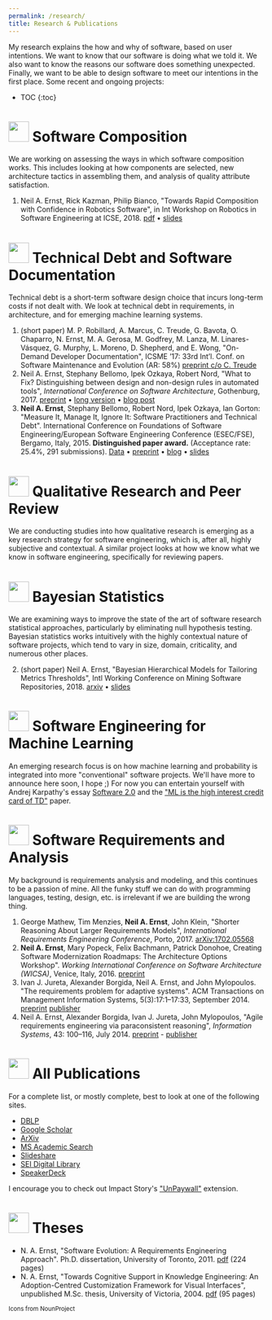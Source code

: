 ```yaml
---
permalink: /research/
title: Research & Publications
---
```


My research explains the how and why of software, based on user intentions. We want to know that our software is doing what we told it. We also want to know the reasons our software does something unexpected. Finally, we want to be able to design software to meet our intentions in the first place. Some recent and ongoing projects:

<!-- 
This is particularly important today:

* extensive use of "other people's code" in the form of libraries and packages; 
* software running on "other people's computers", i.e., the cloud; 
* software with a wide latitude to make its own decisions, often relying on opaque machine learning algorithms. -->

- TOC
{:toc}

# <img width="40px" src="{{site.baseurl}}/images/noun_Puzzle_1016136_000000.png"/> Software Composition

We are working on assessing the ways in which software composition works. This includes looking at how components are selected, new architecture tactics in assembling them, and analysis of quality attribute satisfaction.

1. Neil A. Ernst, Rick Kazman, Philip Bianco, "Towards Rapid Composition with Confidence in Robotics Software", in Int Workshop on Robotics in Software Engineering at ICSE, 2018. [pdf](/papers/rose-main.pdf) • [slides](https://speakerdeck.com/neilernst/towards-rapid-composition-with-confidence-in-robotics-software)

# <img width="40px" src="{{site.baseurl}}/images/noun_financial debt_1613245_000000.png"/> Technical Debt and Software Documentation 
Technical debt is a short-term software design choice that incurs long-term costs if not dealt with. We look at technical debt in requirements, in architecture, and for emerging machine learning systems. 

1. (short paper)  M. P. Robillard, A. Marcus, C. Treude, G. Bavota, O. Chaparro, N. Ernst, M. A. Gerosa, M. Godfrey, M. Lanza, M. Linares-Vásquez, G. Murphy, L. Moreno, D. Shepherd, and E. Wong, "On-Demand Developer Documentation", ICSME ’17: 33rd Int’l. Conf. on Software Maintenance and Evolution (AR: 58%) [preprint c/o C. Treude](https://ctreude.files.wordpress.com/2017/08/icsme17b.pdf)
2. Neil A. Ernst, Stephany Bellomo, Ipek Ozkaya, Robert Nord, "What to Fix? Distinguishing between design and non-design rules in automated tools", *International Conference on Software Architecture*, Gothenburg, 2017. [preprint](/papers/icsa17-long.pdf) • [long version](/papers/icsa17-long.pdf) • [blog post](https://insights.sei.cmu.edu/sei_blog/2017/05/automating-design-analysis.html)
2. **Neil A. Ernst**, Stephany Bellomo, Robert Nord, Ipek Ozkaya, Ian Gorton: "Measure It, Manage It, Ignore It: Software Practitioners and Technical Debt". International Conference on Foundations of Software Engineering/European Software Engineering Conference (ESEC/FSE), Bergamo, Italy, 2015. **Distinguished paper award.** (Acceptance rate: 25.4%, 291 submissions). [Data](https://github.com/neilernst/td-survey) • [preprint](/papers/fse15.pdf) • [blog](http://bit.ly/sei-td) • [slides](http://www.slideshare.net/NeilErnst/measure-it-manage-it-ignore-it-software-practitioners-and-technical-debt) 

# <img width="40px" src="{{site.baseurl}}/images/noun_PhysicalExam_301421_000000.png"/> Qualitative Research and Peer Review
We are conducting studies into how qualitative research is emerging as a key research strategy for software engineering, which is, after all, highly subjective and contextual. A similar project looks at how we know what we know in software engineering, specifically for reviewing papers.

# <img width="40px" src="{{site.baseurl}}/images/noun_Normal distribution_991167_000000.png"/> Bayesian Statistics
We are examining ways to improve the state of the art of software research statistical approaches, particularly by eliminating null hypothesis testing. Bayesian statistics works intuitively with the highly contextual nature of software projects, which tend to vary in size, domain, criticality, and numerous other places. 

2. (short paper) Neil A. Ernst, "Bayesian Hierarchical Models for Tailoring Metrics Thresholds", Intl Working Conference on Mining Software Repositories, 2018. [arxiv](https://arxiv.org/abs/1804.02443) • [slides](https://speakerdeck.com/neilernst/bayesian-hierarchical-modeling-for-software-metrics?slide=1)

# <img width="40px" src="{{site.baseurl}}/images/noun_statistics_1897888_000000.png"/> Software Engineering for Machine Learning
An emerging research focus is on how machine learning and probability is integrated into more "conventional" software projects. We'll have more to announce here soon, I hope ;) For now you can entertain yourself with Andrej Karpathy's essay [Software 2.0](https://medium.com/@karpathy/software-2-0-a64152b37c35) and the ["ML is the high interest credit card of TD"](https://ai.google/research/pubs/pub43146) paper.

# <img width="40px" src="{{site.baseurl}}/images/noun_students_21562_000000.png"/> Software Requirements and Analysis
My background is requirements analysis and modeling, and this continues to be a passion of mine. All the funky stuff we can do with programming languages, testing, design, etc. is irrelevant if we are building the wrong thing. 

1. George Mathew, Tim Menzies, **Neil A. Ernst**, John Klein, "Shorter Reasoning About Larger Requirements Models", *International Requirements Engineering Conference*, Porto, 2017. [arXiv:1702.05568](https://arxiv.org/abs/1702.05568#)
1. **Neil A. Ernst**, Mary Popeck, Felix Bachmann, Patrick Donohoe, Creating Software Modernization Roadmaps: The Architecture Options Workshop". *Working International Conference on Software Architecture (WICSA)*, Venice, Italy, 2016. [preprint](/papers/aows-wicsa.pdf)
1. Ivan J. Jureta, Alexander Borgida, Neil A. Ernst, and John Mylopoulos. "The requirements problem for adaptive systems". ACM Transactions on Management Information Systems, 5(3):17:1–17:33, September 2014. [preprint](/papers/tmis-v43.pdf) [publisher](http://dx.doi.org/10.1145/2629376)
2. Neil A. Ernst, Alexander Borgida, Ivan J. Jureta, John Mylopoulos, "Agile requirements engineering via paraconsistent reasoning", _Information Systems_, 43: 100–116, July 2014. [preprint](https://dl.dropboxusercontent.com/u/340814/caise-journal.pdf) - [publisher](http://dx.doi.org/10.1016/j.is.2013.05.008) 

# <img width="40px" src="{{site.baseurl}}/images/noun_Mortarboard_1727785_000000.png"/> All Publications
For a complete list, or mostly complete, best to look at one of the following sites. 

<ul>
    <li><a href="http://www.informatik.uni-trier.de/~ley/pers/hd/e/Ernst:Neil_A=" itemprop="sameAs"><i class="ai ai-dblp-square ai-fw" aria-hidden="true"></i> DBLP</a></li>
    <li><a href="http://scholar.google.com/citations?user=byBabzAAAAAJ&hl=en" itemprop="sameAs"><i class="ai ai-google-scholar ai-fw" aria-hidden="true"></i> Google Scholar</a></li>
     <li><a href="https://arxiv.org/search?searchtype=author&query=Ernst%2C+N+A" itemprop="sameAs"><i class="ai ai-google-scholar ai-fw" aria-hidden="true"></i> ArXiv</a></li>
    <li><a href="http://academic.research.microsoft.com/Author/2155512/neil-a-ernst" itemprop="sameAs"><i class="fa fa-windows fa-fw" aria-hidden="true"></i> MS Academic Search</a></li>
    <li><a href="http://www.slideshare.net/NeilErnst" itemprop="sameAs"><i class="fa fa-slideshare fa-fw" aria-hidden="true"></i> Slideshare</a></li>
    <li><a href="http://resources.sei.cmu.edu/library/author.cfm?authorID=2125" itemprop="sameAs"><i class="fa fa-industry fa-fw" aria-hidden="true"></i> SEI Digital Library</a></li>
    <li><a href="https://speakerdeck.com/neilernst/" itemprop="sameAs"><i class="fa fa-github fa-fw" aria-hidden="true"></i> SpeakerDeck</a></li>
</ul>

I encourage you to check out Impact Story's ["UnPaywall"](http://unpaywall.org/) extension.


<!-- 3. John Klein, Ian Gorton, **Neil A. Ernst**, Patrick Donohoe, Kim Pham, Christian Matser, "Application-specific evaluation of NoSQL databases", International Big Data Congress, New York, 2015.
4. Stephany Bellomo, **Neil A. Ernst**, Robert L. Nord, Rick Kazman: "Toward Design Decisions to Enable Deployability: Empirical Study of Three Projects Reaching for the Continuous Delivery Holy Grail''. International Conference on Dependable Systems and Networks, Atlanta, pp. 702-707, 2014.
5. **Neil A. Ernst**, A. Borgida, J. Mylopoulos, I. Jureta, “Agile Requirements Evolution via Paraconsistent Reasoning”, _International Conference on Advanced Information Systems Engineering (CAISE)_, Gdansk, Poland, June 2012. [preprint](/papers/caise-incons.pdf) • [slides](http://www.slideshare.net/NeilErnst/supporting-agile-requirements-evolution-via-paraconsistent-reasoining)
6. **N. A. Ernst**, A. Borgida, I. Jureta, "Finding Incremental Solutions for Evolving Requirements," _International Conference on Requirements Engineering_, Trento: September, 2011. [pre-print](/papers/ernst-re2011.pdf) • [slides](http://www.slideshare.net/NeilErnst/finding-incremental-solutions-for-evolving-requirements)
8. **N. A. Ernst**, J. Mylopoulos, A. Borgida, and I. J. Jureta, "Reasoning with Optional and Preferred Requirements," _International Conference on Conceptual Modeling (ER)_, Vancouver: November, 2010. [preprint](/papers/ernst-er2010-merge.pdf) • [slides](http://www.slideshare.net/NeilErnst/er2010-ppt)
9. Ivan J. Jureta, Alex Borgida, **Neil A. Ernst**, John Mylopoulos, "Techne: Towards a New Generation of Requirements Modeling Languages with Goals, Preferences, and Inconsistency Handling",  _International Conference on Requirements Engineering_ (RE), Sydney: September, 2010. [preprint](/papers/techne-re10-v3_2-10p-camready.pdf) -->


<!-- 3. A. Hindle, N. A. Ernst, M. Godfrey, J. Mylopoulos, "Automated topic naming to support cross-project analysis of software maintenance activities," _Empirical Software Engineering Journal_, May 2012. (invited extended version of the MSR paper) [preprint](https://dl.dropboxusercontent.com/u/340814/ese.pdf) [publisher](http://dx.doi.org/10.1007/s10664-012-9209-9) [Data/addenda](http://softwareprocess.es/static/What's_in_a_Name.html)
7. Neil A. Ernst, M.-A. Storey, P. Allen, "Cognitive Support for Ontology Modeling", _Int. J. Human-Computer Studies_, 62 (5), May 2005, Pages 553-577. [pdf](/papers/ijhcs-protege.pdf) -->


<!-- 5. Neil A. Ernst, A. Borgida, I. Jureta, J. Mylopoulos, "An Overview of Requirements Evolution", in T. Mens, A. Serebrenik, A. Cleve (eds.): _Evolving Software Systems_, pp 3--32, Springer, 2014. [paywall](http://dx.doi.org/10.1007/978-3-642-45398-4_1)
6. N. Ernst, I. Ozkaya, R. Nord, J. Delange, S. Bellomo, I. Gorton, "Understanding the Role of Constraints on Architecturally Significant Requirements", _International Workshop on the Twin Peaks of Requirements and Architecture (TwinPeaks)_ at RE, Rio de Janeiro, July 2013. [preprint](https://dl.dropboxusercontent.com/u/340814/connect-twin-peaks.pdf) 
7. Neil A. Ernst, Gail Murphy, "Case Studies in Just-In-Time Requirements Analysis", _International Workshop on Empirical Requirements Engineering_ at RE, Chicago, September 2012. [preprint](/papers/empire12.pdf) - [slides](http://www.slideshare.net/NeilErnst/case-studies-in-justintime-requirements-analysis)
8. Neil A. Ernst, "On the Role of Requirements in Understanding and Managing Technical Debt", position paper at _International Workshop on Managing Technical Debt _at ICSE, Zurich, June 2012. [preprint](/papers/techdebt.pdf) - [slides](http://www.slideshare.net/NeilErnst/technical-debt-and-requirements#)
15. Jorge Aranda, Neil A. Ernst, Jennifer Horkoff, S. M. Easterbrook, [A Framework for Empirical Evaluation of Model Comprehensibility](http://www.cs.toronto.edu/%7Ejaranda/pubs/Aranda-MiSE2007.pdf), _International Workshop on Modeling in Software Engineering (MiSE-07)_, at the 29th International Conference on Software Engineering (ICSE'07), Minneapolis, USA, 19-20 May 2007.
16. Neil A. Ernst, Y. Yu, J. Mylopoulos, "Visualizing non-functional requirements", presented at _Workshop on Requirements Engineering Visualization_ at RE 2006, Minneapolis, September 11, 2006. [slides](http://www.slideshare.net/NeilErnst/rev06)
17. M. A. Storey, M. A. Musen, J. Silva, C. Best, N. Ernst, R. Fergerson, and N. F. Noy, "Jambalaya: Interactive visualization to enhance ontology authoring and knowledge acquisition in Protege," presented at _Workshop on Interactive Tools for Knowledge Capture_, K-CAP-2001, Victoria, B.C. Canada, 2001. [pdf](/papers/storey-kcap2001.pdf) -->

<!-- ### Tech reports (aka unaccepted papers)
* Neil Ernst, Stephany Bellomo, Robert L. Nord, and Ipek Ozkaya, "Enabling Incremental Iterative Development at Scale: Quality Attribute Refinement and Allocation in Practice", [SEI/CMU-2015-TR-008](http://resources.sei.cmu.edu/library/asset-view.cfm?assetid=439055), 2015.
* Ivan Jureta, Alexander Borgida, Neil A. Ernst, "Mixed-Variable Requirements Roadmaps and their Role in the Requirements Engineering of Adaptive Systems". [arXiv:1102.4178](http://arxiv.org/abs/1102.4178). -->

# <img width="40px" src="{{site.baseurl}}/images/noun_Man Push The Stone_1441102_000000.png"/> Theses
* N. A. Ernst, "Software Evolution: A Requirements Engineering Approach". Ph.D. dissertation, University of Toronto, 2011. [pdf](/papers/ernst_neil_a_201206_phd_thesis.pdf) (224 pages)
* N. A. Ernst, "Towards Cognitive Support in Knowledge Engineering: An Adoption-Centred Customization Framework for Visual Interfaces", unpublished M.Sc. thesis, University of Victoria, 2004. [pdf](/papers/neil-thesis-final.pdf) (95 pages)

<small>Icons from NounProject</small>
